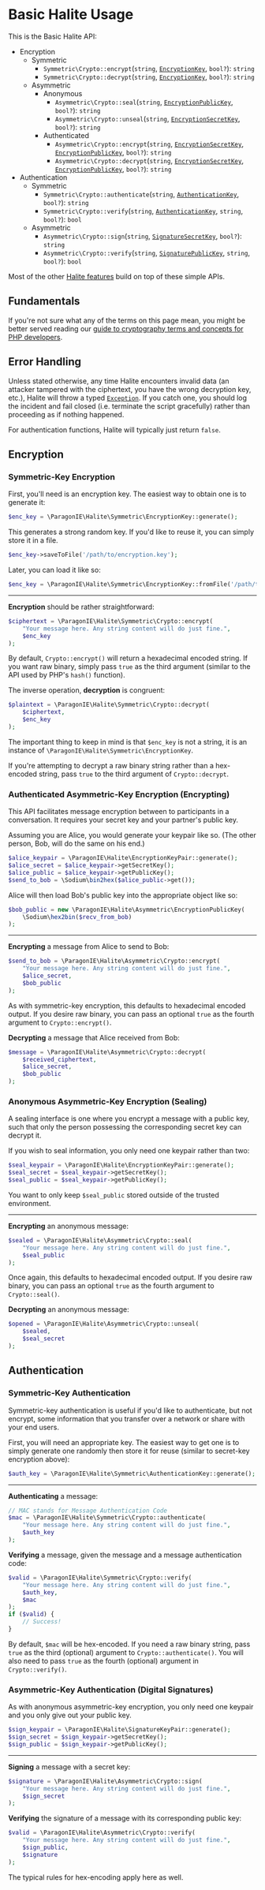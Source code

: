 # Basic Halite Usage

This is the Basic Halite API:

  * Encryption
    * Symmetric
       * `Symmetric\Crypto::encrypt`(`string`, [`EncryptionKey`](Classes/Symmetric/EncryptionKey.md), `bool?`): `string`
       * `Symmetric\Crypto::decrypt`(`string`, [`EncryptionKey`](Classes/Symmetric/EncryptionKey.md), `bool?`): `string`
    * Asymmetric
       * Anonymous
         * `Asymmetric\Crypto::seal`(`string`, [`EncryptionPublicKey`](Classes/Asymmetric/EncryptionPublicKey.md), `bool?`): `string`
         * `Asymmetric\Crypto::unseal`(`string`, [`EncryptionSecretKey`](Classes/Asymmetric/EncryptionSecretKey.md), `bool?`): `string`
       * Authenticated
         * `Asymmetric\Crypto::encrypt`(`string`, [`EncryptionSecretKey`](Classes/Asymmetric/EncryptionSecretKey.md), [`EncryptionPublicKey`](Classes/Asymmetric/EncryptionPublicKey.md), `bool?`): `string`
         * `Asymmetric\Crypto::decrypt`(`string`, [`EncryptionSecretKey`](Classes/Asymmetric/EncryptionSecretKey.md), [`EncryptionPublicKey`](Classes/Asymmetric/EncryptionPublicKey.md), `bool?`): `string`
  * Authentication
    * Symmetric
       * `Symmetric\Crypto::authenticate`(`string`, [`AuthenticationKey`](Classes/Symmetric/AuthenticationKey.md), `bool?`): `string`
       * `Symmetric\Crypto::verify`(`string`, [`AuthenticationKey`](Classes/Symmetric/AuthenticationKey.md), `string`, `bool?`): `bool`
    * Asymmetric
       * `Asymmetric\Crypto::sign`(`string`, [`SignatureSecretKey`](Classes/Asymmetric/SignatureSecretKey.md), `bool?`): `string`
       * `Asymmetric\Crypto::verify`(`string`, [`SignaturePublicKey`](Classes/Asymmetric/SignaturePublicKey.md), `string`, `bool?`): `bool`

Most of the other [Halite features](Features.md) build on top of these simple APIs.

## Fundamentals

If you're not sure what any of the terms on this page mean, you might be better
served reading our [guide to cryptography terms and concepts for PHP developers](https://paragonie.com/blog/2015/08/you-wouldnt-base64-a-password-cryptography-decoded).

## Error Handling

Unless stated otherwise, any time Halite encounters invalid data (an attacker
tampered with the ciphertext, you have the wrong decryption key, etc.), Halite
will throw a typed [`Exception`](Classes/Alerts). If you catch one, you should
log the incident and fail closed (i.e. terminate the script gracefully) rather 
than proceeding as if nothing happened.

For authentication functions, Halite will typically just return `false`.

## Encryption

### Symmetric-Key Encryption

First, you'll need is an encryption key. The easiest way to obtain one is to 
generate it:

```php
$enc_key = \ParagonIE\Halite\Symmetric\EncryptionKey::generate();
```

This generates a strong random key. If you'd like to reuse it, you can simply
store it in a file.

```php
$enc_key->saveToFile('/path/to/encryption.key');
```

Later, you can load it like so:

```php
$enc_key = \ParagonIE\Halite\Symmetric\EncryptionKey::fromFile('/path/to/encryption.key');
```

--------------------------------------------------------------------------------

**Encryption** should be rather straightforward:

```php
$ciphertext = \ParagonIE\Halite\Symmetric\Crypto::encrypt(
    "Your message here. Any string content will do just fine.",
    $enc_key
);
```

By default, `Crypto::encrypt()` will return a hexadecimal encoded string. If you
want raw binary, simply pass `true` as the third argument (similar to the API
used by PHP's `hash()` function).

The inverse operation, **decryption** is congruent:

```php
$plaintext = \ParagonIE\Halite\Symmetric\Crypto::decrypt(
    $ciphertext,
    $enc_key
);
```

The important thing to keep in mind is that `$enc_key` is not a string, it is an
instance of `\ParagonIE\Halite\Symmetric\EncryptionKey`.

If you're attempting to decrypt a raw binary string rather than a hex-encoded
string, pass `true` to the third argument of `Crypto::decrypt`.

### Authenticated Asymmetric-Key Encryption (Encrypting)

This API facilitates message encryption between to participants in a 
conversation. It requires your secret key and your partner's public key.

Assuming you are Alice, you would generate your keypair like so. (The other
person, Bob, will do the same on his end.)

```php
$alice_keypair = \ParagonIE\Halite\EncryptionKeyPair::generate();
$alice_secret = $alice_keypair->getSecretKey();
$alice_public = $alice_keypair->getPublicKey();
$send_to_bob = \Sodium\bin2hex($alice_public->get());
```

Alice will then load Bob's public key into the appropriate object like so:

```php
$bob_public = new \ParagonIE\Halite\Asymmetric\EncryptionPublicKey(
    \Sodium\hex2bin($recv_from_bob)
);
```

--------------------------------------------------------------------------------

**Encrypting** a message from Alice to send to Bob:

```php
$send_to_bob = \ParagonIE\Halite\Asymmetric\Crypto::encrypt(
    "Your message here. Any string content will do just fine.",
    $alice_secret,
    $bob_public
);
```

As with symmetric-key encryption, this defaults to hexadecimal encoded output.
If you desire raw binary, you can pass an optional `true` as the fourth argument
to `Crypto::encrypt()`.

**Decrypting** a message that Alice received from Bob:

```php
$message = \ParagonIE\Halite\Asymmetric\Crypto::decrypt(
    $received_ciphertext,
    $alice_secret,
    $bob_public
);
```

### Anonymous Asymmetric-Key Encryption (Sealing)

A sealing interface is one where you encrypt a message with a public key, such
that only the person possessing the corresponding secret key can decrypt it.

If you wish to seal information, you only need one keypair rather than two:

```php
$seal_keypair = \ParagonIE\Halite\EncryptionKeyPair::generate();
$seal_secret = $seal_keypair->getSecretKey();
$seal_public = $seal_keypair->getPublicKey();
```

You want to only keep `$seal_public` stored outside of the trusted environment.

--------------------------------------------------------------------------------

**Encrypting** an anonymous message:

```php
$sealed = \ParagonIE\Halite\Asymmetric\Crypto::seal(
    "Your message here. Any string content will do just fine.",
    $seal_public
);
```

Once again, this defaults to hexadecimal encoded output. If you desire raw 
binary, you can pass an optional `true` as the fourth argument to 
`Crypto::seal()`.

**Decrypting** an anonymous message:

```php
$opened = \ParagonIE\Halite\Asymmetric\Crypto::unseal(
    $sealed,
    $seal_secret
);
```

## Authentication

### Symmetric-Key Authentication

Symmetric-key authentication is useful if you'd like to authenticate, but not
encrypt, some information that you transfer over a network or share with your
end users.

First, you will need an appropriate key. The easiest way to get one is to simply
generate one randomly then store it for reuse (similar to secret-key encryption
above):

```php
$auth_key = \ParagonIE\Halite\Symmetric\AuthenticationKey::generate();
```

--------------------------------------------------------------------------------

**Authenticating** a message:

```php
// MAC stands for Message Authentication Code
$mac = \ParagonIE\Halite\Symmetric\Crypto::authenticate(
    "Your message here. Any string content will do just fine.",
    $auth_key
);
```

**Verifying** a message, given the message and a message authentication code:

```php
$valid = \ParagonIE\Halite\Symmetric\Crypto::verify(
    "Your message here. Any string content will do just fine.",
    $auth_key,
    $mac
);
if ($valid) {
    // Success!
}
```

By default, `$mac` will be hex-encoded. If you need a raw binary string, pass
`true` as the third (optional) argument to `Crypto::authenticate()`. You will 
also need to pass `true` as the fourth (optional) argument in `Crypto::verify()`.

### Asymmetric-Key Authentication (Digital Signatures)

As with anonymous asymmetric-key encryption, you only need one keypair and you
only give out your public key.

```php
$sign_keypair = \ParagonIE\Halite\SignatureKeyPair::generate();
$sign_secret = $sign_keypair->getSecretKey();
$sign_public = $sign_keypair->getPublicKey();
```

--------------------------------------------------------------------------------

**Signing** a message with a secret key:

```php
$signature = \ParagonIE\Halite\Asymmetric\Crypto::sign(
    "Your message here. Any string content will do just fine.",
    $sign_secret
);
```

**Verifying** the signature of a message with its corresponding public key:

```php
$valid = \ParagonIE\Halite\Asymmetric\Crypto::verify(
    "Your message here. Any string content will do just fine.",
    $sign_public,
    $signature
);
```

The typical rules for hex-encoding apply here as well.